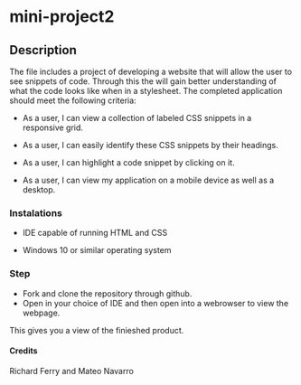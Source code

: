 # mini-project2

## Description
The file includes a project of developing a website that will allow the user to see snippets of code. Through this the will gain better understanding of what the code looks like when in a stylesheet. The completed application should meet the following criteria:

* As a user, I can view a collection of labeled CSS snippets in a responsive grid.

* As a user, I can easily identify these CSS snippets by their headings.

* As a user, I can highlight a code snippet by clicking on it.

* As a user, I can view my application on a mobile device as well as a desktop.

### Instalations

* IDE capable of running HTML and CSS

* Windows 10 or similar operating system

### Step

* Fork and clone the repository through github.
* Open in your choice of IDE and then open into a webrowser to view the webpage.

This gives you a view of the finieshed product.

#### Credits
Richard Ferry and Mateo Navarro